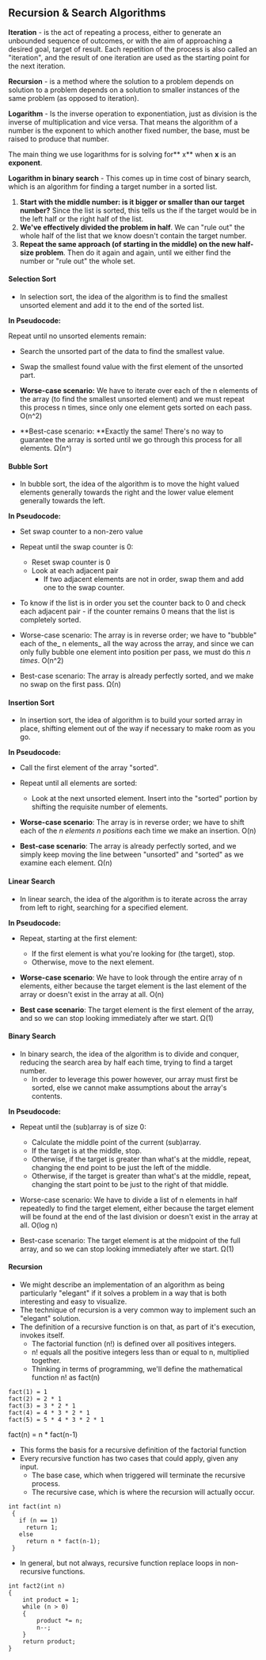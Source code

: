 ## Recursion & Search Algorithms

**Iteration** - is the act of repeating a process, either to generate an unbounded sequence of outcomes, or with the aim of approaching a desired goal, target of result. Each repetition of the process is also called an "iteration", and the result of one iteration are used as the starting point for the next iteration.

**Recursion** - is a method where the solution to a problem depends on solution to a problem depends on a solution to smaller instances of the same problem \(as opposed to iteration\).

**Logarithm** - Is the inverse operation to exponentiation, just as division is the inverse of multiplication and vice versa. That means the algorithm of a number is the exponent to which another fixed number, the base, must be raised to produce that number.

The main thing we use logarithms for is solving for** x** when **x** is an **exponent**.

**Logarithm in binary search** - This comes up in time cost of binary search, which is an algorithm for finding a target number in a sorted list.

1. **Start with the middle number: is it bigger or smaller than our target number?** Since the list is sorted, this tells us the if the target would be in the left half or the right half of the list. 
2. **We've effectively divided the problem in half**. We can "rule out"  the whole half of the list that we know doesn't contain the target number. 
3. **Repeat the same approach \(of starting in the middle\) on the new half-size problem**. Then do it again and again, until we either find the number or "rule out" the whole set. 

#### **Selection Sort**

* In selection sort, the idea of the algorithm is to find the smallest unsorted element and add it to the end of the sorted list. 

**In Pseudocode:**

Repeat until no unsorted elements remain:

* Search the unsorted part of the data to find the smallest value.
* Swap the smallest found value with the first element of the unsorted part.

* **Worse-case scenario:** We have to iterate over each of the n elements of the array \(to find the smallest unsorted element\) and we must  repeat this process n times, since only one element gets sorted on each pass.  O\(n^2\)

* **Best-case scenario: **Exactly the same! There's no way to guarantee the array is sorted until we go through this process for all elements. Ω\(n^\)

#### Bubble Sort

* In bubble sort, the idea of the algorithm is to move the hight valued elements generally towards the right and the lower value element generally towards the left. 

**In Pseudocode:**

* Set swap counter to a non-zero value
* Repeat until the swap counter is 0: 
  * Reset swap counter is 0
  * Look at each adjacent pair
    * If two adjacent elements are not in order, swap them and add one to the swap counter.
* To know if the list is in order you set the counter back to 0 and check each adjacent pair - if the counter remains 0 means that the list is completely sorted.

* Worse-case scenario: The array is in reverse order; we have to "bubble" each of the_ n elements_ all the way across the array, and since we can only fully bubble one element into position per pass, we must do this _n times_. O\(n^2\)

* Best-case scenario: The array is already perfectly sorted, and we make no swap on the first pass. Ω\(n\)

#### Insertion Sort

* In insertion sort, the idea of algorithm is to build your sorted array in place, shifting element out of the way if necessary to make room as you go. 

**In Pseudocode:**

* Call the first element of the array "sorted".
* Repeat until all elements are sorted:

  * Look at the next unsorted element. Insert into the "sorted" portion by shifting the requisite number of elements.

* **Worse-case scenario**: The array is in reverse order; we have to shift each of the _n elements n positions_ each time we make an insertion. O\(n\)

* **Best-case scenario**: The array is already perfectly sorted, and we simply keep moving the line between "unsorted" and "sorted" as we examine each element. Ω\(n\)

#### Linear Search

* In linear search, the idea of the algorithm is to iterate across the array from left to right, searching for a specified element.

**In Pseudocode:**

* Repeat, starting at the first element:

  * If the first element is what you're looking for \(the target\), stop. 
  * Otherwise, move to the next element.

* **Worse-case scenario**: We have to look through the entire array of n elements, either because the target element is the last element of the array or doesn't exist in the array at all. O\(n\)

* **Best case scenario**: The target element is the first element of the array, and so we can stop looking immediately after we start. Ω\(1\)

#### Binary Search

* In binary search, the idea of the algorithm is to divide and conquer, reducing the search area by half each time, trying to find a target number. 
  * In order to leverage this power however, our array must first be sorted, else we cannot make assumptions about the array's contents.

**In Pseudocode:**

* Repeat until the \(sub\)array is of size 0:

  * Calculate the middle point of the current \(sub\)array.
  * If the target is at the middle, stop. 
  * Otherwise, if the target is greater than what's at the middle, repeat, changing the end point to be just the left of the middle. 
  * Otherwise, if the target is greater than what's at the middle, repeat, changing the start point to be just to the right of that middle.

* Worse-case scenario: We have to divide a list of n elements in half repeatedly to find the target element, either because the target element will be found at the end of the last division or doesn't exist in the array at all. O\(log n\)

* Best-case scenario: The target element is at the midpoint of the full array, and so we can stop looking immediately after we start. Ω\(1\)

#### Recursion

* We might describe an implementation of an algorithm as being particularly "elegant" if it solves a problem in a way that is both interesting and easy to visualize. 
* The technique of recursion is a very common way to implement such an "elegant" solution. 
* The definition of a recursive function is on that, as part of it's execution, invokes itself.
  * The factorial function \(n!\) is defined over all positives integers. 
  * n! equals all the positive integers less than or equal to n, multiplied together. 
  * Thinking in terms of programming, we'll define the mathematical function n! as fact\(n\)

```
fact(1) = 1
fact(2) = 2 * 1 
fact(3) = 3 * 2 * 1
fact(4) = 4 * 3 * 2 * 1
fact(5) = 5 * 4 * 3 * 2 * 1
```

fact\(n\) = n \* fact\(n-1\)

* This forms the basis for a recursive definition of the factorial function
* Every recursive function has two cases that could apply, given any input. 
  * The base case, which when triggered will terminate the recursive process. 
  * The recursive case, which is where the recursion will actually occur. 

```
int fact(int n)
 {
   if (n == 1)
     return 1;
   else 
     return n * fact(n-1);
 }
```

* In general, but not always, recursive function replace loops in non-recursive functions. 

```
int fact2(int n)
{
    int product = 1;
    while (n > 0)
    {
        product *= n;
        n--;
    }
    return product;
}
```




